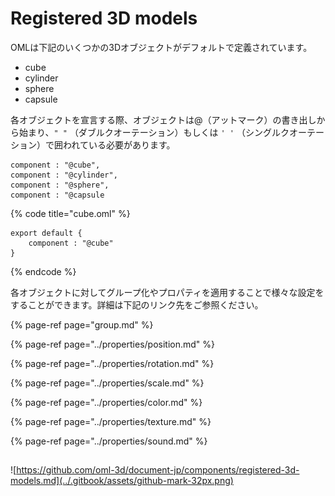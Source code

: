 # Registered 3D models

OMLは下記のいくつかの3Dオブジェクトがデフォルトで定義されています。

* cube
* cylinder
* sphere
* capsule

各オブジェクトを宣言する際、オブジェクトは@（アットマーク）の書き出しから始まり、`" "` （ダブルクオーテーション）もしくは `' '` （シングルクオーテーション）で囲われている必要があります。

```text
component : "@cube",
component : "@cylinder",
component : "@sphere",
component : "@capsule
```

{% code title="cube.oml" %}
```text
export default {
    component : "@cube"
}
```
{% endcode %}

各オブジェクトに対してグループ化やプロパティを適用することで様々な設定をすることができます。詳細は下記のリンク先をご参照ください。

{% page-ref page="group.md" %}

{% page-ref page="../properties/position.md" %}

{% page-ref page="../properties/rotation.md" %}

{% page-ref page="../properties/scale.md" %}

{% page-ref page="../properties/color.md" %}

{% page-ref page="../properties/texture.md" %}

{% page-ref page="../properties/sound.md" %}

## 

![https://github.com/oml-3d/document-jp/components/registered-3d-models.md](../.gitbook/assets/github-mark-32px.png)


